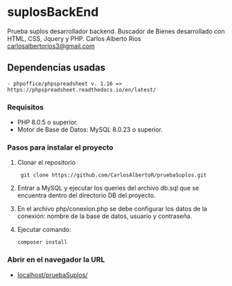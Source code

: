 # suplosBackEnd
Prueba suplos desarrollador backend. Buscador de Bienes desarrollado con HTML, CSS, Jquery y PHP.
Carlos Alberto Rios <carlosalbertorios3@gmail.com>

## Dependencias usadas
	- phpoffice/phpspreadsheet v. 1.16 => https://phpspreadsheet.readthedocs.io/en/latest/

### Requisitos
- PHP 8.0.5 o superior.
- Motor de Base de Datos: MySQL 8.0.23 o superior.

### Pasos para instalar el proyecto

1. Clonar el repositorio
   ```
    git clone https://github.com/CarlosAlbertoR/pruebaSuplos.git

2. Entrar a MySQL y ejecutar los queries del archivo db.sql que se encuentra dentro del directorio DB del proyecto.

3. En el archivo php/conexion.php se debe configurar los datos de la conexión: nombre de la base de datos, usuario y contraseña.

4. Ejecutar comando:
	```
	composer install

### Abrir en el navegador la URL

* [localhost/pruebaSuplos/](http://localhost/pruebaSuplos/)